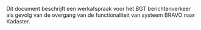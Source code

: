 Dit document beschrijft een werkafspraak voor het BGT berichtenverkeer als gevolg van de overgang van de functionaliteit van systeem BRAVO naar Kadaster. 
